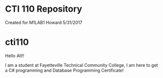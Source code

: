 # CTI 110 Repository
Created for M1LAB1
Howard
5/31/2017


# cti110

Hello All!!

I am a student at Fayetteville Technical Community College, I am here to get a C# programming and Database Programming Certificate!
